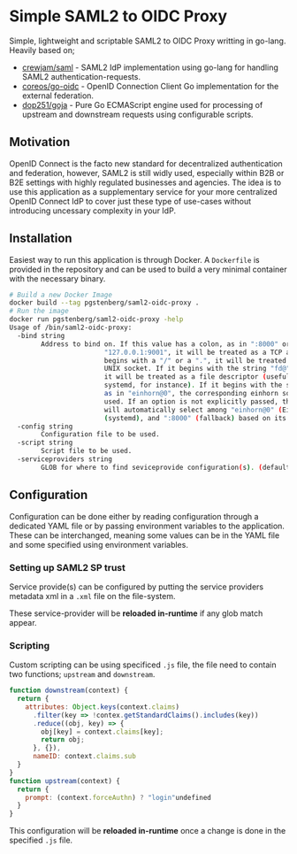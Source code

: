 # Simple SAML2 to OIDC Proxy

Simple, lightweight and scriptable SAML2 to OIDC Proxy writting in go-lang.
Heavily based on;

* [crewjam/saml](github.com/crewjam/saml) - SAML2 IdP implementation using go-lang for handling SAML2 authentication-requests.
* [coreos/go-oidc](github.com/coreos/go-oidc) - OpenID Connection Client Go implementation for the external federation.
* [dop251/goja](github.com/dop251/goja) - Pure Go ECMAScript engine used for processing of upstream and downstream requests using configurable scripts.

## Motivation

OpenID Connect is the facto new standard for decentralized authentication and federation, however, SAML2 is still widly used, especially within B2B or B2E settings with highly regulated businesses and agencies.
The idea is to use this application as a supplementary service for your more centralized OpenID Connect IdP to cover just these type of use-cases without introducing uncessary complexity in your IdP.

## Installation

Easiest way to run this application is through Docker. A `Dockerfile` is provided in the repository and can be used to build a very minimal container with the necessary binary.

```bash
# Build a new Docker Image
docker build --tag pgstenberg/saml2-oidc-proxy .
# Run the image
docker run pgstenberg/saml2-oidc-proxy -help
Usage of /bin/saml2-oidc-proxy:
  -bind string
        Address to bind on. If this value has a colon, as in ":8000" or
                        "127.0.0.1:9001", it will be treated as a TCP address. If it
                        begins with a "/" or a ".", it will be treated as a path to a
                        UNIX socket. If it begins with the string "fd@", as in "fd@3",
                        it will be treated as a file descriptor (useful for use with
                        systemd, for instance). If it begins with the string "einhorn@",
                        as in "einhorn@0", the corresponding einhorn socket will be
                        used. If an option is not explicitly passed, the implementation
                        will automatically select among "einhorn@0" (Einhorn), "fd@3"
                        (systemd), and ":8000" (fallback) based on its environment. (default ":8000")
  -config string
        Configuration file to be used.
  -script string
        Script file to be used.
  -serviceproviders string
        GLOB for where to find seviceprovide configuration(s). (default "./*.xml")
```

## Configuration

Configuration can be done either by reading configuration through a dedicated YAML file or by passing environment variables to the application. These can be interchanged, meaning some values can be in the YAML file and some specified using environment variables.

### Setting up SAML2 SP trust

Service provide(s) can be configured by putting the service providers metadata xml in a `.xml` file on the file-system.

These service-provider will be **reloaded in-runtime** if any glob match appear.

### Scripting

Custom scripting can be using specificed `.js` file, the file need to contain two functions; `upstream` and `downstream`.

```js
function downstream(context) {
  return {
    attributes: Object.keys(context.claims)
      .filter(key => !contex.getStandardClaims().includes(key))
      .reduce((obj, key) => {
        obj[key] = context.claims[key];
        return obj;
      }, {}),
      nameID: context.claims.sub
  }
}
function upstream(context) {
  return {
    prompt: (context.forceAuthn) ? "login"undefined
  }
}
```

This configuration will be **reloaded in-runtime** once a change is done in the specified `.js` file.
